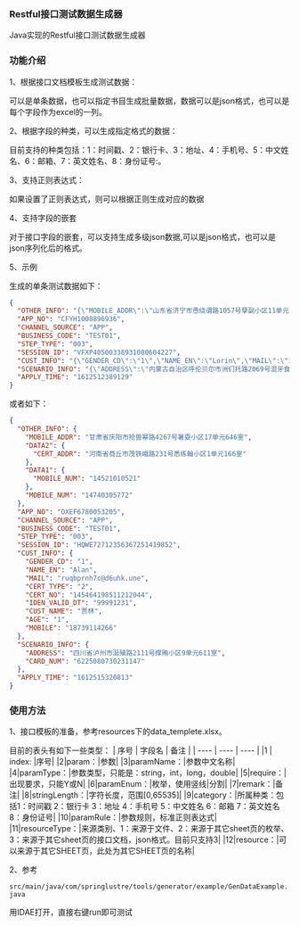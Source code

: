 

### Restful接口测试数据生成器

Java实现的Restful接口测试数据生成器

### 功能介绍

1、根据接口文档模板生成测试数据：

   可以是单条数据，也可以指定书目生成批量数据，数据可以是json格式，也可以是每个字段作为excel的一列。

2、根据字段的种类，可以生成指定格式的数据：

   目前支持的种类包括：1：时间戳、2：银行卡、3：地址、4：手机号、5：中文姓名、6：邮箱、7：英文姓名、8：身份证号:。

3、支持正则表达式：

   如果设置了正则表达式，则可以根据正则生成对应的数据

4、支持字段的嵌套

   对于接口字段的嵌套，可以支持生成多级json数据,可以是json格式，也可以是json序列化后的格式。

5、示例

生成的单条测试数据如下：

```JSON
{
  "OTHER_INFO": "{\"MOBILE_ADDR\":\"山东省济宁市恿绕谓路1057号孽副小区11单元708室\",\"DATA2\":\"{\\\"CERT_ADDR\\\":\\\"河南省驻马店市检肚寇路3198号辑疥小区5单元931室\\\"}\",\"DATA1\":\"{\\\"MOBILE_NUM\\\":\\\"15605274686\\\"}\",\"MOBILE_NUM\":\"13164114082\"}",
  "APP_NO": "CFYH1008896936",
  "CHANNEL_SOURCE": "APP",
  "BUSINESS_CODE": "TEST01",
  "STEP_TYPE": "003",
  "SESSION_ID": "VFXP40500338931080604227",
  "CUST_INFO": "{\"GENDER_CD\":\"1\",\"NAME_EN\":\"Lorin\",\"MAIL\":\"ivuimoxste@sstaw.w4y\",\"CERT_TYPE\":\"5\",\"CERT_NO\":\"717561197812233818\",\"IDEN_VALID_DT\":\"99991231\",\"CUST_NAME\":\"唐橙蛀\",\"AGE\":\"5\",\"MOBILE\":\"13159666613\"}",
  "SCENARIO_INFO": "{\"ADDRESS\":\"内蒙古自治区呼伦贝尔市洲们托路2069号混牙食小区13单元2264室\",\"CARD_NUM\":\"6222862258675117\"}",
  "APPLY_TIME": "1612512389129"
}
```

或者如下：

```JSON
{
  "OTHER_INFO": {
    "MOBILE_ADDR": "甘肃省庆阳市抢兽幂路4267号暑耍小区17单元646室",
    "DATA2": {
      "CERT_ADDR": "河南省商丘市茂铁峨路231号悉练翰小区1单元166室"
    },
    "DATA1": {
      "MOBILE_NUM": "14521010521"
    },
    "MOBILE_NUM": "14740305772"
  },
  "APP_NO": "OXEF6780053205",
  "CHANNEL_SOURCE": "APP",
  "BUSINESS_CODE": "TEST01",
  "STEP_TYPE": "003",
  "SESSION_ID": "HQWE72712356367251419852",
  "CUST_INFO": {
    "GENDER_CD": "1",
    "NAME_EN": "Alan",
    "MAIL": "ruqbprnh7c@d6uhk.une",
    "CERT_TYPE": "2",
    "CERT_NO": "145464198511212044",
    "IDEN_VALID_DT": "99991231",
    "CUST_NAME": "贾林",
    "AGE": "1",
    "MOBILE": "18739114266"
  },
  "SCENARIO_INFO": {
    "ADDRESS": "四川省泸州市涎殖路2111号撑贿小区9单元611室",
    "CARD_NUM": "6225080730231147"
  },
  "APPLY_TIME": "1612515320813"
}
```

### 使用方法

1、接口模板的准备，参考resources下的data_templete.xlsx。

目前的表头有如下一些类型：
|   序号   |  字段名    |   备注   |
| ---- | ---- | ---- |
|1 | index: |序号|
|2|param：|参数|
|3|paramName：|参数中文名称|
|4|paramType：|参数类型，只能是：string，int，long，double|
|5|require：|出现要求，只能Y或N|
|6|paramEnum：|枚举，使用竖线\|分割|
|7|remark：|备注|
|8|stringLength：|字符长度，范围[0,65535]|
|9|category：|所属种类：包括1：时间戳 2：银行卡 3：地址 4：手机号 5：中文姓名 6：邮箱 7：英文姓名 8：身份证号|
|10|paramRule：|参数规则，标准正则表达式|
|11|resourceType：|来源类别、1：来源于文件、2：来源于其它sheet页的枚举、3：来源于其它sheet页的接口文档，json格式。目前只支持3|
|12|resource：|可以来源于其它SHEET页，此处为其它SHEET页的名称|


2、参考 

`src/main/java/com/springlustre/tools/generator/example/GenDataExample.java`

用IDAE打开，直接右键run即可测试
